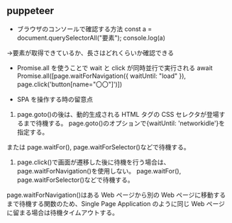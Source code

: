 ## puppeteer

- ブラウザのコンソールで確認する方法
  const a = document.querySelectorAll("要素");
  console.log(a)

&rarr;要素が取得できているか、長さはどれくらいか確認できる

- Promise.all を使うことで wait と click が同時並行で実行される
  await Promise.all([page.waitForNavigation({ waitUntil: "load" }), page.click('button[name="〇〇"]')])

- SPA を操作する時の留意点

1. page.goto()の後は、動的生成される HTML タグの CSS セレクタが登場するまで待機する。
   page.goto()のオプションで{waitUntil: 'networkidle'}を指定する。

または page.waitFor(), page.waitForSelector()などで待機する。

1. page.click()で画面が遷移した後に待機を行う場合は、page.waitForNavigation()を使用しない。
   page.waitFor(), page.waitForSelector()などで待機する。

page.waitForNavigation()はある Web ページから別の Web ページに移動するまで待機する関数のため、Single Page Application のように同じ Web ページに留まる場合は待機タイムアウトする。
